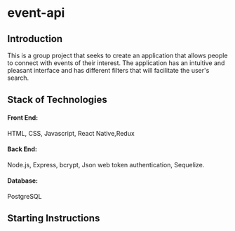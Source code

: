 # event-api

<h2>Introduction</h2>
This is a group project that seeks to create an application that allows people to connect with events of their interest. The application has an intuitive and pleasant interface and has different filters that will facilitate the user's search.

<h2>Stack of Technologies</h2>
<h4>Front End:</h4>
HTML, CSS, Javascript, React Native,Redux
<h4>Back End:</h4>
Node.js, Express, bcrypt, Json web token authentication, Sequelize.
<h4>Database:</h4>
PostgreSQL

<h2>Starting Instructions</h2>
